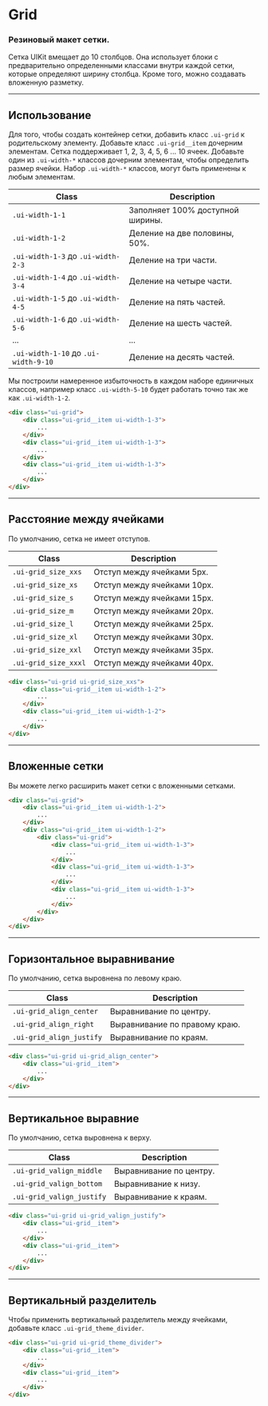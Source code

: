 <!--
core/layout/grid|3
-->

# Grid

### Резиновый макет сетки.

Cетка UIKit вмещает до 10 столбцов. Она использует блоки с предварительно определенными классами внутри каждой сетки, которые определяют ширину столбца. Кроме того, можно создавать вложенную разметку.

---

## Использование

Для того, чтобы создать контейнер сетки, добавить класс `.ui-grid`  к родительскому элементу. Добавьте класс `.ui-grid__item` дочерним элементам. Сетка поддерживает 1, 2, 3, 4, 5, 6 ... 10 ячеек. Добавьте один из `.ui-width-*`  классов дочерним элементам, чтобы определить размер ячейки. Набор `.ui-width-*`  классов, могут быть применены к любым элементам.

|                  Class                 |            Description           |
|----------------------------------------|----------------------------------|
|  `.ui-width-1-1`                       | Заполняет 100% доступной ширины. |
|  `.ui-width-1-2`                       | Деление на две половины, 50%.    |
|  `.ui-width-1-3` до `.ui-width-2-3`    | Деление на три части.            |
|  `.ui-width-1-4` до `.ui-width-3-4`    | Деление на четыре части.         |
|  `.ui-width-1-5` до `.ui-width-4-5`    | Деление на пять частей.          |
|  `.ui-width-1-6` до `.ui-width-5-6`    | Деление на шесть частей.         |
|  ...                                   | ...                              |
|  `.ui-width-1-10` до `.ui-width-9-10`  | Деление на десять частей.        |

Мы построили намеренное избыточность в каждом наборе единичных классов, например класс `.ui-width-5-10`  будет работать точно так же как `.ui-width-1-2`.

``` html
<div class="ui-grid">
    <div class="ui-grid__item ui-width-1-3">
        ...
    </div>
    <div class="ui-grid__item ui-width-1-3">
        ...
    </div>
    <div class="ui-grid__item ui-width-1-3">
        ...
    </div>
</div>
```

---

## Расстояние между ячейками

По умолчанию, сетка не имеет отступов.

|         Class         |         Description         |
|-----------------------|-----------------------------|
|  `.ui-grid_size_xxs`  | Отступ между ячейками 5px.  |
|  `.ui-grid_size_xs`   | Отступ между ячейками 10px. |
|  `.ui-grid_size_s`    | Отступ между ячейками 15px. |
|  `.ui-grid_size_m`    | Отступ между ячейками 20px. |
|  `.ui-grid_size_l`    | Отступ между ячейками 25px. |
|  `.ui-grid_size_xl`   | Отступ между ячейками 30px. |
|  `.ui-grid_size_xxl`  | Отступ между ячейками 35px. |
|  `.ui-grid_size_xxxl` | Отступ между ячейками 40px. |

``` html
<div class="ui-grid ui-grid_size_xxs">
    <div class="ui-grid__item ui-width-1-2">
        ...
    </div>
    <div class="ui-grid__item ui-width-1-2">
        ...
    </div>
</div>
```

---

## Вложенные сетки

Вы можете легко расширить макет сетки с вложенными сетками.

``` html
<div class="ui-grid">
    <div class="ui-grid__item ui-width-1-2">
        ...
    </div>
    <div class="ui-grid__item ui-width-1-2">
        <div class="ui-grid">
            <div class="ui-grid__item ui-width-1-3">
                ...
            </div>
            <div class="ui-grid__item ui-width-1-3">
                ...
            </div>
            <div class="ui-grid__item ui-width-1-3">
                ...
            </div>
        </div>
    </div>
</div>
```

---

## Горизонтальное выравнивание

По умолчанию, сетка выровнена по левому краю.

|           Class           |          Description          |
|---------------------------|-------------------------------|
|  `.ui-grid_align_center`  | Выравнивание по центру.       |
|  `.ui-grid_align_right`   | Выравнивание по правому краю. |
|  `.ui-grid_align_justify` | Выравнивание по краям.        |

``` html
<div class="ui-grid ui-grid_align_center">
    <div class="ui-grid__item">
        ...
    </div>
</div>
```

---

## Вертикальное выравние

По умолчанию, сетка выровнена к верху.

|           Class            |        Description      |
|----------------------------|-------------------------|
|  `.ui-grid_valign_middle`  | Выравнивание по центру. |
|  `.ui-grid_valign_bottom`  | Выравнивание к низу.    |
|  `.ui-grid_valign_justify` | Выравнивание к краям.   |

``` html
<div class="ui-grid ui-grid_valign_justify">
    <div class="ui-grid__item">
        ...
    </div>
    <div class="ui-grid__item">
        ...
    </div>
</div>
```

---

## Вертикальный разделитель

Чтобы применить вертикальный разделитель между ячейками, добавьте класс `.ui-grid_theme_divider`.

``` html
<div class="ui-grid ui-grid_theme_divider">
    <div class="ui-grid__item">
        ...
    </div>
    <div class="ui-grid__item">
        ...
    </div>
</div>
```
